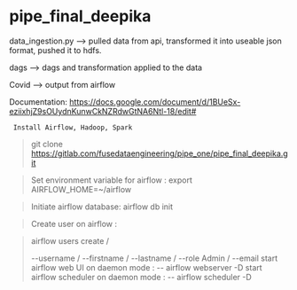 # pipe_final_deepika

data_ingestion.py --> pulled data from api, transformed it into useable json format, pushed it to hdfs.

dags --> dags and transformation applied to the data

Covid --> output from airflow

Documentation:
https://docs.google.com/document/d/1BUeSx-eziixhjZ9sOUydnKunwCkNZRdwGtNA6Ntl-18/edit#



`` Install Airflow, Hadoop, Spark``

> git clone https://gitlab.com/fusedataengineering/pipe_one/pipe_final_deepika.git


> Set environment variable for airflow :  export AIRFLOW_HOME=~/airflow


> Initiate airflow database: airflow db init


> Create user on airflow :

> airflow users create /
> 
> --username  /
> --firstname  /
> --lastname  /
> --role Admin /
> --email 
> start airflow web UI on daemon mode :
> -- airflow webserver -D
> start airflow scheduler on daemon mode :
> -- airflow scheduler -D


